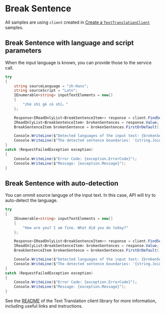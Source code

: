# Break Sentence

All samples are using `client` created in [Create a `TextTranslationClient`][create_client_sample] samples.

## Break Sentence with language and script parameters

When the input language is known, you can provide those to the service call.

```C# Snippet:GetTextTranslationSentencesSource
try
{
    string sourceLanguage = "zh-Hans";
    string sourceScript = "Latn";
    IEnumerable<string> inputTextElements = new[]
    {
        "zhè shì gè cè shì。"
    };

    Response<IReadOnlyList<BreakSentenceItem>> response = client.FindSentenceBoundaries(inputTextElements, language: sourceLanguage, script: sourceScript);
    IReadOnlyList<BreakSentenceItem> brokenSentences = response.Value;
    BreakSentenceItem brokenSentence = brokenSentences.FirstOrDefault();

    Console.WriteLine($"Detected languages of the input text: {brokenSentence?.DetectedLanguage?.Language} with score: {brokenSentence?.DetectedLanguage?.Score}.");
    Console.WriteLine($"The detected sentence boundaries: '{string.Join(",", brokenSentence?.SentLen)}'.");
}
catch (RequestFailedException exception)
{
    Console.WriteLine($"Error Code: {exception.ErrorCode}");
    Console.WriteLine($"Message: {exception.Message}");
}
```

## Break Sentence with auto-detection

You can ommit source languge of the input text. In this case, API will try to auto-detect the language.

```C# Snippet:GetTextTranslationSentencesAuto
try
{
    IEnumerable<string> inputTextElements = new[]
    {
        "How are you? I am fine. What did you do today?"
    };

    Response<IReadOnlyList<BreakSentenceItem>> response = client.FindSentenceBoundaries(inputTextElements);
    IReadOnlyList<BreakSentenceItem> brokenSentences = response.Value;
    BreakSentenceItem brokenSentence = brokenSentences.FirstOrDefault();

    Console.WriteLine($"Detected languages of the input text: {brokenSentence?.DetectedLanguage?.Language} with score: {brokenSentence?.DetectedLanguage?.Score}.");
    Console.WriteLine($"The detected sentence boundaries: '{string.Join(",", brokenSentence?.SentLen)}'.");
}
catch (RequestFailedException exception)
{
    Console.WriteLine($"Error Code: {exception.ErrorCode}");
    Console.WriteLine($"Message: {exception.Message}");
}
```

See the [README] of the Text Translation client library for more information, including useful links and instructions.

[README]: https://github.com/Azure/azure-sdk-for-net/tree/main/sdk/translation/Azure.AI.Translation.Text/README.md
[create_client_sample]: https://github.com/Azure/azure-sdk-for-net/tree/main/sdk/translation/Azure.AI.Translation.Text/samples/Sample0_CreateClient.md
